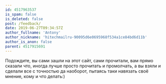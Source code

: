 ```yaml
---
id: 4517963537
is_spam: false
is_deleted: false
post: /feedback/
date: 2019-06-27T09:34:57Z
author_fullname: 'Antony'
author_nickname: 'hitechmailru-90095d6e0695968f534a1ce84bd6d11b'
author_is_anon: false
parent: 4517915691
---
```


<p>Подождите, вы сами зашли на этот сайт, сами прочитали, вам прямо сказали что, иногда лучше просто прочитать и промолчать, а вы взяли и сделали все с точностью да наоборот, пытаясь таки навязать своё мнение, кому и что делать:)</p>
